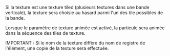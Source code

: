 Si la texture est une texture tiled (plusieurs textures dans une bande verticale), la texture sera choisie au hasard parmi l'un des tile possibles de la bande.

Lorsque le paramètre de texture animée est activé, la particule sera animée dans la séquence des tiles de texture.

IMPORTANT : Si le nom de la texture diffère du nom de registre de l'élément, une copie de la texture sera effectuée.